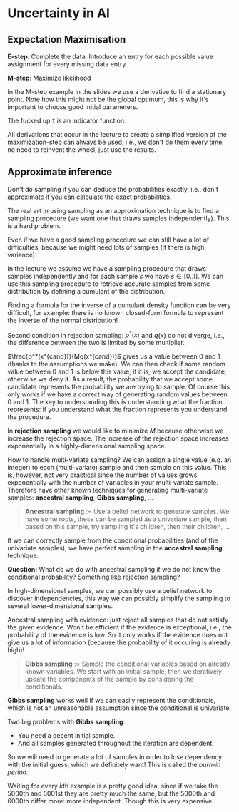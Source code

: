 Uncertainty in AI
=====

Expectation Maximisation
----

**E-step**: Complete the data:
Introduce an entry for each possible value assignment for every missing data entry

**M-step**: Maximize likelihood
 
In the M-step example in the slides we use a derivative to find a stationary point. Note how this might not be the global optimum, this is why it's important to choose good initial parameters.

The fucked up `I` is an indicator function.

All derivations that occur in the lecture to create a simplified version of the maximization-step can always be used, i.e., we don't do them every time, no need to reinvent the wheel, just use the results.

Approximate inference
----

Don't do sampling if you can deduce the probabilities exactly, i.e., don't approximate if you can calculate the exact probabilities.

The real art in using sampling as an approximation technique is to find a sampling procedure (we want one that draws samples independently).
This is a hard problem.

Even if we have a good sampling procedure we can still have a lot of difficulties, because we might need lots of samples (if there is high variance).

In the lecture we assume we have a sampling procedure that draws samples independently and for each sample $s$ we have $s \in [0..1]$.
We can use this sampling procedure to retrieve accurate samples from some distribution by defining a cumulant of the distribution.

Finding a formula for the inverse of a cumulant density function can be very difficult, for example: there is no known closed-form formula to represent the inverse of the normal distribution!

Second condition in rejection sampling: $p^*(x)$ and $q(x)$ do not diverge, i.e., the difference between the two is limited by some multiplier.

$\frac{p^*(x^{cand})}{Mq(x^{cand})}$ gives us a value between 0 and 1 (thanks to the assumptions we make). We can then check if some random value between 0 and 1 is below this value, if it is, we accept the candidate, otherwise we deny it. As a result, the probability that we accept some candidate represents the probability we are trying to sample. Of course this only works if we have a correct way of generating random values between 0 and 1.
The key to understanding this is understanding what the fraction represents: if you understand what the fraction represents you understand the procedure.

In **rejection sampling** we would like to minimize $M$ because otherwise we increase the rejection space. The increase of the rejection space increases exponentially in a highly-dimensional sampling space.

How to handle multi-variate sampling? We can assign a single value (e.g. an integer) to each (multi-variate) sample and then sample on this value. This is, however, not very practical since the number of values grows exponentially with the number of variables in your multi-variate sample. Therefore have other known techniques for generating multi-variate samples: **ancestral sampling**, **Gibbs sampling**, ...

> **Ancestral sampling** := Use a belief network to generate samples. We have some roots, these can be sampled as a univariate sample, then based on this sample, try sampling it's children, then their children, ...

If we can correctly sample from the conditional probabilities (and of the univariate samples), we have perfect sampling in the **ancestral sampling** technique.

**Question:** What do we do with ancestral sampling if we do not know the conditional probability? Something like rejection sampling?

In high-dimensional samples, we can possibly use a belief network to discover independencies, this way we can possibly simplify the sampling to several lower-dimensional samples.

Ancestral sampling with evidence: just reject all samples that do not satisfy the given evidence. Won't be efficient if the evidence is exceptional, i.e., the probability of the evidence is low. So it only works if the evidence does not give us a lot of information (because the probability of it occuring is already high)!

> **Gibbs sampling** := Sample the conditional variables based on already known variables. We start with an initial sample, then we iteratively update the components of the sample by considering the conditionals.

**Gibbs sampling** works well if we can easily represent the conditionals, which is not an unreasonable assumption since the conditional is univariate.

Two big problems with **Gibbs sampling**:

- You need a decent initial sample.
- And all samples generated throughout the iteration are dependent.

So we will need to generate a lot of samples in order to lose dependency with the initial guess, which we definitely want! This is called the *burn-in period*.

Waiting for every $k$th example is a pretty good idea, since if we take the 5000th and 5001st they are pretty much the same, but the 5000th and 6000th differ more: more independent. Though this is very expensive.